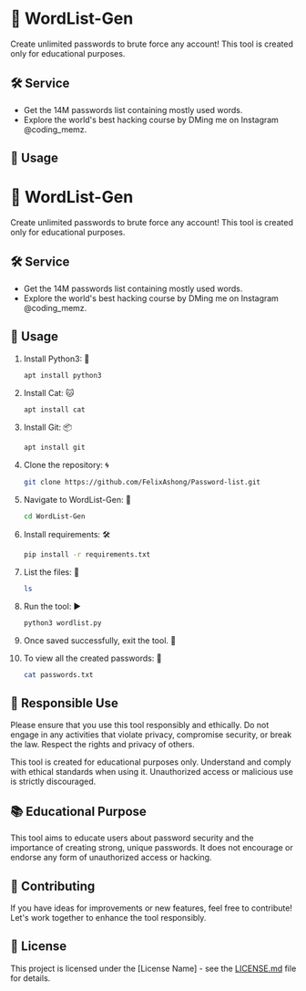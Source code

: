 # 🚀 WordList-Gen

Create unlimited passwords to brute force any account! This tool is created only for educational purposes.

## 🛠️ Service

* Get the 14M passwords list containing mostly used words.
* Explore the world's best hacking course by DMing me on Instagram @coding_memz.

## 🔧 Usage

# 🚀 WordList-Gen

Create unlimited passwords to brute force any account! This tool is created only for educational purposes.

## 🛠️ Service

* Get the 14M passwords list containing mostly used words.
* Explore the world's best hacking course by DMing me on Instagram @coding_memz.

## 🔧 Usage

1. Install Python3: 🐍
    ```bash
    apt install python3
    ```

2. Install Cat: 🐱
    ```bash
    apt install cat
    ```

3. Install Git: 📦
    ```bash
    apt install git
    ```

4. Clone the repository: 🌀
    ```bash
    git clone https://github.com/FelixAshong/Password-list.git
    ```

5. Navigate to WordList-Gen: 🚀
    ```bash
    cd WordList-Gen
    ```

6. Install requirements: 🛠️
    ```bash
    pip install -r requirements.txt
    ```

7. List the files: 📂
    ```bash
    ls
    ```

8. Run the tool: ▶️
    ```bash
    python3 wordlist.py
    ```

9. Once saved successfully, exit the tool. 🚪

10. To view all the created passwords: 👀
    ```bash
    cat passwords.txt
    ```

## 🚨 Responsible Use

Please ensure that you use this tool responsibly and ethically. Do not engage in any activities that violate privacy, compromise security, or break the law. Respect the rights and privacy of others.

This tool is created for educational purposes only. Understand and comply with ethical standards when using it. Unauthorized access or malicious use is strictly discouraged.

## 📚 Educational Purpose

This tool aims to educate users about password security and the importance of creating strong, unique passwords. It does not encourage or endorse any form of unauthorized access or hacking.

## 🤝 Contributing

If you have ideas for improvements or new features, feel free to contribute! Let's work together to enhance the tool responsibly.

## 📝 License

This project is licensed under the [License Name] - see the [LICENSE.md](LICENSE.md) file for details.
